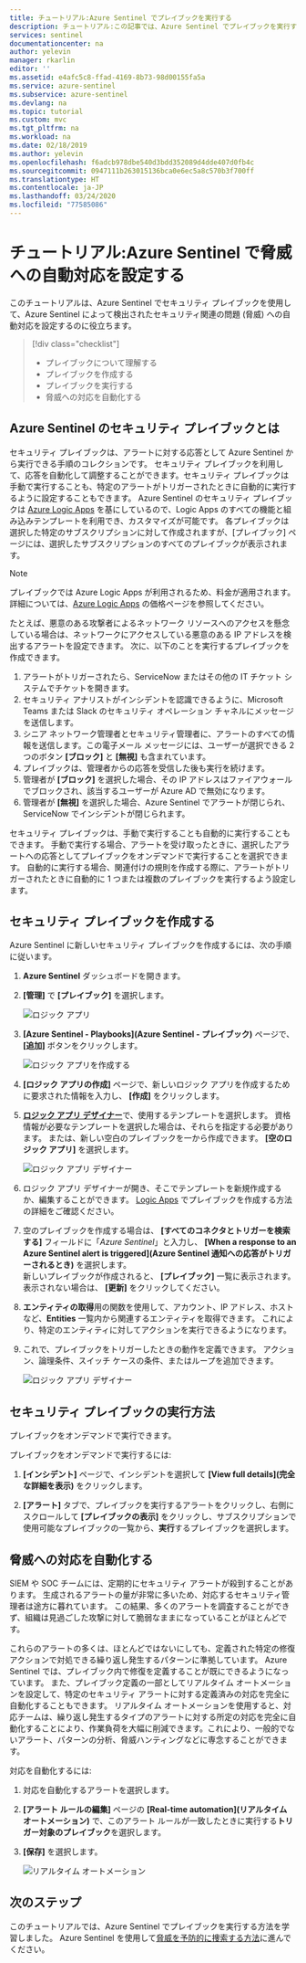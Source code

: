 ```yaml
---
title: チュートリアル:Azure Sentinel でプレイブックを実行する
description: チュートリアル:この記事では、Azure Sentinel でプレイブックを実行する方法について説明します。
services: sentinel
documentationcenter: na
author: yelevin
manager: rkarlin
editor: ''
ms.assetid: e4afc5c8-ffad-4169-8b73-98d00155fa5a
ms.service: azure-sentinel
ms.subservice: azure-sentinel
ms.devlang: na
ms.topic: tutorial
ms.custom: mvc
ms.tgt_pltfrm: na
ms.workload: na
ms.date: 02/18/2019
ms.author: yelevin
ms.openlocfilehash: f6adcb978dbe540d3bdd352089d4dde407d0fb4c
ms.sourcegitcommit: 0947111b263015136bca0e6ec5a8c570b3f700ff
ms.translationtype: HT
ms.contentlocale: ja-JP
ms.lasthandoff: 03/24/2020
ms.locfileid: "77585086"
---
```

# <a name="tutorial-set-up-automated-threat-responses-in-azure-sentinel"></a>チュートリアル:Azure Sentinel で脅威への自動対応を設定する



このチュートリアルは、Azure Sentinel でセキュリティ プレイブックを使用して、Azure Sentinel によって検出されたセキュリティ関連の問題 (脅威) への自動対応を設定するのに役立ちます。


> [!div class="checklist"]
> * プレイブックについて理解する
> * プレイブックを作成する
> * プレイブックを実行する
> * 脅威への対応を自動化する


## <a name="what-is-a-security-playbook-in-azure-sentinel"></a>Azure Sentinel のセキュリティ プレイブックとは

セキュリティ プレイブックは、アラートに対する応答として Azure Sentinel から実行できる手順のコレクションです。 セキュリティ プレイブックを利用して、応答を自動化して調整することができます。セキュリティ プレイブックは手動で実行することも、特定のアラートがトリガーされたときに自動的に実行するように設定することもできます。 Azure Sentinel のセキュリティ プレイブックは [Azure Logic Apps](https://docs.microsoft.com/azure/logic-apps/logic-apps-what-are-logic-apps) を基にしているので、Logic Apps のすべての機能と組み込みテンプレートを利用でき、カスタマイズが可能です。 各プレイブックは選択した特定のサブスクリプションに対して作成されますが、[プレイブック] ページには、選択したサブスクリプションのすべてのプレイブックが表示されます。

> [!NOTE]
> プレイブックでは Azure Logic Apps が利用されるため、料金が適用されます。 詳細については、[Azure Logic Apps](https://azure.microsoft.com/pricing/details/logic-apps/) の価格ページを参照してください。

たとえば、悪意のある攻撃者によるネットワーク リソースへのアクセスを懸念している場合は、ネットワークにアクセスしている悪意のある IP アドレスを検出するアラートを設定できます。 次に、以下のことを実行するプレイブックを作成できます。
1. アラートがトリガーされたら、ServiceNow またはその他の IT チケット システムでチケットを開きます。
2. セキュリティ アナリストがインシデントを認識できるように、Microsoft Teams または Slack のセキュリティ オペレーション チャネルにメッセージを送信します。
3. シニア ネットワーク管理者とセキュリティ管理者に、アラートのすべての情報を送信します。この電子メール メッセージには、ユーザーが選択できる 2 つのボタン **[ブロック]** と **[無視]** も含まれています。
4. プレイブックは、管理者からの応答を受信した後も実行を続けます。
5. 管理者が **[ブロック]** を選択した場合、その IP アドレスはファイアウォールでブロックされ、該当するユーザーが Azure AD で無効になります。
6. 管理者が **[無視]** を選択した場合、Azure Sentinel でアラートが閉じられ、ServiceNow でインシデントが閉じられます。

セキュリティ プレイブックは、手動で実行することも自動的に実行することもできます。 手動で実行する場合、アラートを受け取ったときに、選択したアラートへの応答としてプレイブックをオンデマンドで実行することを選択できます。 自動的に実行する場合、関連付けの規則を作成する際に、アラートがトリガーされたときに自動的に 1 つまたは複数のプレイブックを実行するよう設定します。


## <a name="create-a-security-playbook"></a>セキュリティ プレイブックを作成する

Azure Sentinel に新しいセキュリティ プレイブックを作成するには、次の手順に従います。

1. **Azure Sentinel** ダッシュボードを開きます。
2. **[管理]** で **[プレイブック]** を選択します。

   ![ロジック アプリ](./media/tutorial-respond-threats-playbook/playbookimg.png)

3. **[Azure Sentinel - Playbooks]\(Azure Sentinel - プレイブック\)** ページで、 **[追加]** ボタンをクリックします。

   ![ロジック アプリを作成する](./media/tutorial-respond-threats-playbook/create-playbook.png) 

4. **[ロジック アプリの作成]** ページで、新しいロジック アプリを作成するために要求された情報を入力し、 **[作成]** をクリックします。 

5. [**ロジック アプリ デザイナー**](../logic-apps/logic-apps-overview.md)で、使用するテンプレートを選択します。 資格情報が必要なテンプレートを選択した場合は、それらを指定する必要があります。 または、新しい空白のプレイブックを一から作成できます。 **[空のロジック アプリ]** を選択します。 

   ![ロジック アプリ デザイナー](./media/tutorial-respond-threats-playbook/playbook-template.png)

6. ロジック アプリ デザイナーが開き、そこでテンプレートを新規作成するか、編集することができます。 [Logic Apps](../logic-apps/logic-apps-create-logic-apps-from-templates.md) でプレイブックを作成する方法の詳細をご確認ください。

7. 空のプレイブックを作成する場合は、 **[すべてのコネクタとトリガーを検索する]** フィールドに「*Azure Sentinel*」と入力し、 **[When a response to an Azure Sentinel alert is triggered]\(Azure Sentinel 通知への応答がトリガーされるとき\)** を選択します。 <br>新しいプレイブックが作成されると、 **[プレイブック]** 一覧に表示されます。 表示されない場合は、 **[更新]** をクリックしてください。

1. **エンティティの取得**用の関数を使用して、アカウント、IP アドレス、ホストなど、**Entities** 一覧内から関連するエンティティを取得できます。 これにより、特定のエンティティに対してアクションを実行できるようになります。

7. これで、プレイブックをトリガーしたときの動作を定義できます。 アクション、論理条件、スイッチ ケースの条件、またはループを追加できます。

   ![ロジック アプリ デザイナー](./media/tutorial-respond-threats-playbook/logic-app.png)

## <a name="how-to-run-a-security-playbook"></a>セキュリティ プレイブックの実行方法

プレイブックをオンデマンドで実行できます。

プレイブックをオンデマンドで実行するには:

1. **[インシデント]** ページで、インシデントを選択して **[View full details]\(完全な詳細を表示\)** をクリックします。

2. **[アラート]** タブで、プレイブックを実行するアラートをクリックし、右側にスクロールして **[プレイブックの表示]** をクリックし、サブスクリプションで使用可能なプレイブックの一覧から、**実行**するプレイブックを選択します。 



## <a name="automate-threat-responses"></a>脅威への対応を自動化する

SIEM や SOC チームには、定期的にセキュリティ アラートが殺到することがあります。 生成されるアラートの量が非常に多いため、対応するセキュリティ管理者は途方に暮れています。 この結果、多くのアラートを調査することができず、組織は見過ごした攻撃に対して脆弱なままになっていることがほとんどです。 

これらのアラートの多くは、ほとんどではないにしても、定義された特定の修復アクションで対処できる繰り返し発生するパターンに準拠しています。 Azure Sentinel では、プレイブック内で修復を定義することが既にできるようになっています。 また、プレイブック定義の一部としてリアルタイム オートメーションを設定して、特定のセキュリティ アラートに対する定義済みの対応を完全に自動化することもできます。 リアルタイム オートメーションを使用すると、対応チームは、繰り返し発生するタイプのアラートに対する所定の対応を完全に自動化することにより、作業負荷を大幅に削減できます。これにより、一般的でないアラート、パターンの分析、脅威ハンティングなどに専念することができます。

対応を自動化するには:

1. 対応を自動化するアラートを選択します。
1. **[アラート ルールの編集]** ページの **[Real-time automation]\(リアルタイム オートメーション\)** で、このアラート ルールが一致したときに実行する**トリガー対象のプレイブック**を選択します。
1. **[保存]** を選択します。

   ![リアルタイム オートメーション](./media/tutorial-detect-threats/rt-configuration.png)






## <a name="next-steps"></a>次のステップ

このチュートリアルでは、Azure Sentinel でプレイブックを実行する方法を学習しました。 Azure Sentinel を使用して[脅威を予防的に捜索する方法](hunting.md)に進んでください。


